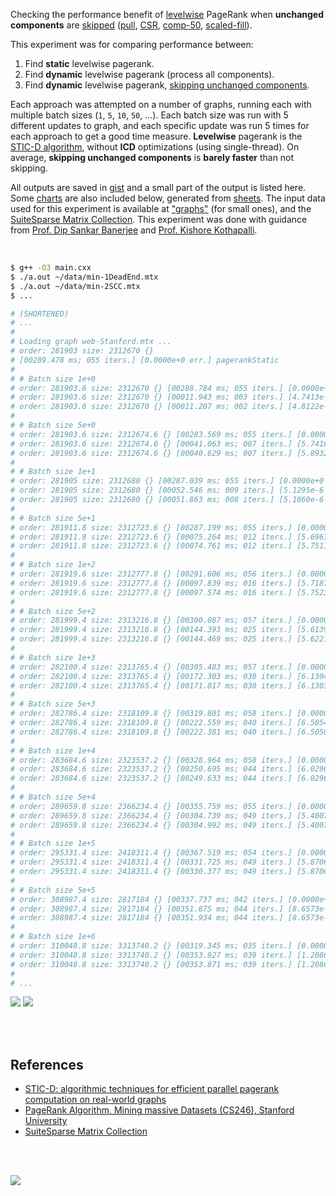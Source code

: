 Checking the performance benefit of [levelwise] PageRank when **unchanged**
**components** are [skipped][skip-comp] ([pull], [CSR], [comp-50], [scaled-fill]).

This experiment was for comparing performance between:
1. Find **static** levelwise pagerank.
2. Find **dynamic** levelwise pagerank (process all components).
3. Find **dynamic** levelwise pagerank, [skipping unchanged components][skip-comp].

Each approach was attempted on a number of graphs, running each with multiple
batch sizes (`1`, `5`, `10`, `50`, ...). Each batch size was run with 5
different updates to graph, and each specific update was run 5 times for each
approach to get a good time measure. **Levelwise** pagerank is the
[STIC-D algorithm], without **ICD** optimizations (using single-thread).
On average, **skipping unchanged components** is **barely faster** than not
skipping.

All outputs are saved in [gist] and a small part of the output is listed
here. Some [charts] are also included below, generated from [sheets]. The input
data used for this experiment is available at ["graphs"] (for small ones), and
the [SuiteSparse Matrix Collection]. This experiment was done with guidance
from [Prof. Dip Sankar Banerjee] and [Prof. Kishore Kothapalli].

<br>

```bash
$ g++ -O3 main.cxx
$ ./a.out ~/data/min-1DeadEnd.mtx
$ ./a.out ~/data/min-2SCC.mtx
$ ...

# (SHORTENED)
# ...
#
# Loading graph web-Stanford.mtx ...
# order: 281903 size: 2312670 {}
# [00289.478 ms; 055 iters.] [0.0000e+0 err.] pagerankStatic
#
# # Batch size 1e+0
# order: 281903.6 size: 2312670 {} [00288.784 ms; 055 iters.] [0.0000e+0 err.] pagerankStatic
# order: 281903.6 size: 2312670 {} [00011.943 ms; 003 iters.] [4.7413e-6 err.] pagerankDynamic
# order: 281903.6 size: 2312670 {} [00011.207 ms; 002 iters.] [4.8122e-6 err.] pagerankDynamic [skip-comp]
#
# # Batch size 5e+0
# order: 281903.6 size: 2312674.6 {} [00283.569 ms; 055 iters.] [0.0000e+0 err.] pagerankStatic
# order: 281903.6 size: 2312674.6 {} [00041.063 ms; 007 iters.] [5.7416e-6 err.] pagerankDynamic
# order: 281903.6 size: 2312674.6 {} [00040.629 ms; 007 iters.] [5.8932e-6 err.] pagerankDynamic [skip-comp]
#
# # Batch size 1e+1
# order: 281905 size: 2312680 {} [00287.039 ms; 055 iters.] [0.0000e+0 err.] pagerankStatic
# order: 281905 size: 2312680 {} [00052.546 ms; 009 iters.] [5.1295e-6 err.] pagerankDynamic
# order: 281905 size: 2312680 {} [00051.863 ms; 008 iters.] [5.1860e-6 err.] pagerankDynamic [skip-comp]
#
# # Batch size 5e+1
# order: 281911.8 size: 2312723.6 {} [00287.199 ms; 055 iters.] [0.0000e+0 err.] pagerankStatic
# order: 281911.8 size: 2312723.6 {} [00075.264 ms; 012 iters.] [5.6967e-6 err.] pagerankDynamic
# order: 281911.8 size: 2312723.6 {} [00074.761 ms; 012 iters.] [5.7511e-6 err.] pagerankDynamic [skip-comp]
#
# # Batch size 1e+2
# order: 281919.6 size: 2312777.8 {} [00291.606 ms; 056 iters.] [0.0000e+0 err.] pagerankStatic
# order: 281919.6 size: 2312777.8 {} [00097.839 ms; 016 iters.] [5.7187e-6 err.] pagerankDynamic
# order: 281919.6 size: 2312777.8 {} [00097.574 ms; 016 iters.] [5.7523e-6 err.] pagerankDynamic [skip-comp]
#
# # Batch size 5e+2
# order: 281999.4 size: 2313216.8 {} [00300.087 ms; 057 iters.] [0.0000e+0 err.] pagerankStatic
# order: 281999.4 size: 2313216.8 {} [00144.393 ms; 025 iters.] [5.6139e-6 err.] pagerankDynamic
# order: 281999.4 size: 2313216.8 {} [00144.469 ms; 025 iters.] [5.6221e-6 err.] pagerankDynamic [skip-comp]
#
# # Batch size 1e+3
# order: 282100.4 size: 2313765.4 {} [00305.483 ms; 057 iters.] [0.0000e+0 err.] pagerankStatic
# order: 282100.4 size: 2313765.4 {} [00172.303 ms; 030 iters.] [6.1304e-6 err.] pagerankDynamic
# order: 282100.4 size: 2313765.4 {} [00171.817 ms; 030 iters.] [6.1303e-6 err.] pagerankDynamic [skip-comp]
#
# # Batch size 5e+3
# order: 282786.4 size: 2318109.8 {} [00319.801 ms; 058 iters.] [0.0000e+0 err.] pagerankStatic
# order: 282786.4 size: 2318109.8 {} [00222.559 ms; 040 iters.] [6.5054e-6 err.] pagerankDynamic
# order: 282786.4 size: 2318109.8 {} [00222.381 ms; 040 iters.] [6.5050e-6 err.] pagerankDynamic [skip-comp]
#
# # Batch size 1e+4
# order: 283684.6 size: 2323537.2 {} [00328.964 ms; 058 iters.] [0.0000e+0 err.] pagerankStatic
# order: 283684.6 size: 2323537.2 {} [00250.695 ms; 044 iters.] [6.0296e-6 err.] pagerankDynamic
# order: 283684.6 size: 2323537.2 {} [00249.633 ms; 044 iters.] [6.0296e-6 err.] pagerankDynamic [skip-comp]
#
# # Batch size 5e+4
# order: 289659.8 size: 2366234.4 {} [00355.759 ms; 055 iters.] [0.0000e+0 err.] pagerankStatic
# order: 289659.8 size: 2366234.4 {} [00304.739 ms; 049 iters.] [5.4007e-6 err.] pagerankDynamic
# order: 289659.8 size: 2366234.4 {} [00304.992 ms; 049 iters.] [5.4007e-6 err.] pagerankDynamic [skip-comp]
#
# # Batch size 1e+5
# order: 295331.4 size: 2418311.4 {} [00367.519 ms; 054 iters.] [0.0000e+0 err.] pagerankStatic
# order: 295331.4 size: 2418311.4 {} [00331.725 ms; 049 iters.] [5.8706e-6 err.] pagerankDynamic
# order: 295331.4 size: 2418311.4 {} [00330.377 ms; 049 iters.] [5.8706e-6 err.] pagerankDynamic [skip-comp]
#
# # Batch size 5e+5
# order: 308987.4 size: 2817184 {} [00337.737 ms; 042 iters.] [0.0000e+0 err.] pagerankStatic
# order: 308987.4 size: 2817184 {} [00351.875 ms; 044 iters.] [8.6573e-6 err.] pagerankDynamic
# order: 308987.4 size: 2817184 {} [00351.934 ms; 044 iters.] [8.6573e-6 err.] pagerankDynamic [skip-comp]
#
# # Batch size 1e+6
# order: 310048.8 size: 3313740.2 {} [00319.345 ms; 035 iters.] [0.0000e+0 err.] pagerankStatic
# order: 310048.8 size: 3313740.2 {} [00353.927 ms; 039 iters.] [1.2086e-6 err.] pagerankDynamic
# order: 310048.8 size: 3313740.2 {} [00353.871 ms; 039 iters.] [1.2086e-6 err.] pagerankDynamic [skip-comp]
#
# ...
```

[![](https://i.imgur.com/vjuPtlS.gif)][sheets]
[![](https://i.imgur.com/0v0yeon.gif)][sheets]

<br>
<br>


## References

- [STIC-D: algorithmic techniques for efficient parallel pagerank computation on real-world graphs][STIC-D algorithm]
- [PageRank Algorithm, Mining massive Datasets (CS246), Stanford University](https://www.youtube.com/watch?v=ke9g8hB0MEo)
- [SuiteSparse Matrix Collection]

<br>
<br>

[![](https://i.imgur.com/YWmqWAg.jpg)](https://www.youtube.com/watch?v=SoiKp2oSUl0&t=1554s)

[Prof. Dip Sankar Banerjee]: https://sites.google.com/site/dipsankarban/
[Prof. Kishore Kothapalli]: https://cstar.iiit.ac.in/~kkishore/
[STIC-D algorithm]: https://www.slideshare.net/SubhajitSahu/sticd-algorithmic-techniques-for-efficient-parallel-pagerank-computation-on-realworld-graphs
[SuiteSparse Matrix Collection]: https://suitesparse-collection-website.herokuapp.com
["graphs"]: https://github.com/puzzlef/graphs
[levelwise]: https://github.com/puzzlef/pagerank-levelwise
[pull]: https://github.com/puzzlef/pagerank
[CSR]: https://github.com/puzzlef/pagerank
[comp-50]: https://github.com/puzzlef/pagerank-levelwise
[skip-comp]: https://github.com/puzzlef/pagerank-levelwise-dynamic
[scaled-fill]: https://github.com/puzzlef/pagerank-dynamic
[gist]: https://gist.github.com/wolfram77/0c25e6a24a6d69779b462b2062d02453
[charts]: https://photos.app.goo.gl/BVK4d6NiwgFdpG718
[sheets]: https://docs.google.com/spreadsheets/d/1u2V3eIblQk9DkNK3NXlCpSaGI5vEkFUaFI_hOOyybxg/edit?usp=sharing
